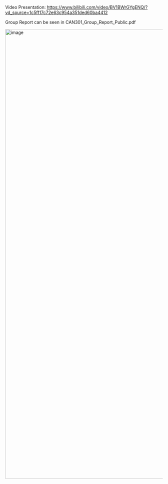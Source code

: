 Video Presentation: https://www.bilibili.com/video/BV1BWrGYgENQ/?vd_source=1c5ff17c72e63c954a351ded60ba4412

Group Report can be seen in CAN301_Group_Report_Public.pdf

<img width="1440" alt="image" src="https://github.com/user-attachments/assets/370084b0-fd62-4fed-adc5-5a2dbea43530" />
